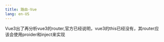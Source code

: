 ```yaml
---
title: 路由-Vue
lang: en-US
---
```

Vue3出了再分析vue3的router,官方已经说明，vue3的this已经没有，其router应该会使用proider和inject来实现
